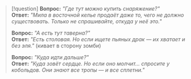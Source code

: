 > [!question] 
>**Вопрос:** _"Где тут можно купить снаряжение?"_  
>**Ответ:** _"Мила в восточной келье продаёт даже то, чего не должно существовать. Только не спрашивайте, откуда у неё _это_."_
>
>**Вопрос:** _"А есть тут таверна?"_  
>**Ответ:** _"Есть столовая. Но если ищете пьяных драк — их хватает и без эля."_ (кивает в сторону зомби)
>
>**Вопрос:** _"Куда идти дальше?"_  
>**Ответ:** _"Куда зовёт сердце. Но если оно молчит... спросите у кобольдов. Они знают все тропы — и все сплетни."_